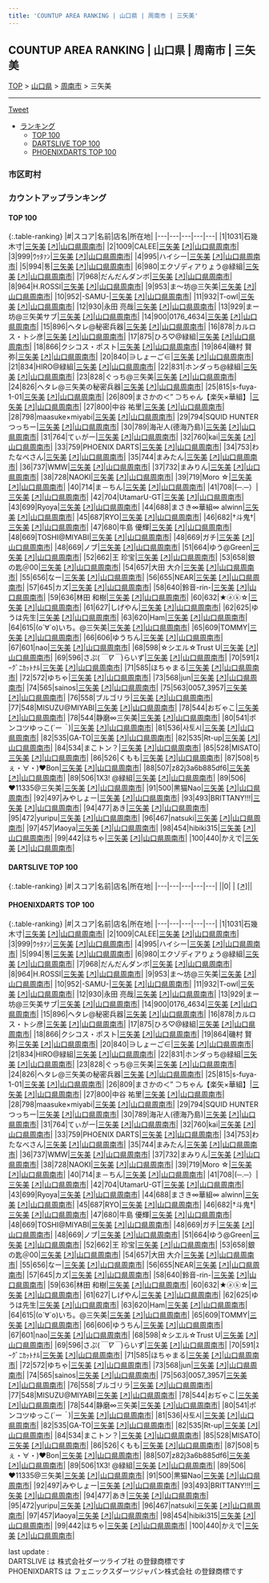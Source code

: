 ```yaml
---
title: 'COUNTUP AREA RANKING | 山口県 | 周南市 | 三矢美'
---
```

## COUNTUP AREA RANKING | 山口県 | 周南市 | 三矢美

[TOP](/darts/rank/) > [山口県](/darts/rank/山口県/) > [周南市](/darts/rank/山口県/周南市/) > 三矢美

___

<a href="https://twitter.com/share?ref_src=twsrc%5Etfw" data-text="COUNTUP AREA RANKING | 山口県周南市三矢美" class="twitter-share-button" data-hashtags="DARTSLIVE,PHOENIXDARTS,darts,ダーツ" data-show-count="false">Tweet</a>

* [ランキング](#カウントアップランキング)
    * [TOP 100](#top-100)
    * [DARTSLIVE TOP 100](#dartslive-top-100)
    * [PHOENIXDARTS TOP 100](#phoenixdarts-top-100)

### 市区町村

<ul>

</ul>

### カウントアップランキング

#### TOP 100



{:.table-ranking}
|#|スコア|名前|店名|所在地|
|---|---|---|---|---|
|1|1031|<span class="rank-name-pd">石幾木寸</span>|<a href="/darts/rank/shops/8813.html">三矢美</a> <a href="https://vs.phoenixdarts.com/jp/shop/shopDetailInfo/s_8813?s_seq=8813">[↗]</a>|<a href="/darts/rank/山口県/周南市">山口県周南市</a>|
|2|1009|<span class="rank-name-pd">CALEE</span>|<a href="/darts/rank/shops/8813.html">三矢美</a> <a href="https://vs.phoenixdarts.com/jp/shop/shopDetailInfo/s_8813?s_seq=8813">[↗]</a>|<a href="/darts/rank/山口県/周南市">山口県周南市</a>|
|3|999|<span class="rank-name-pd">ｳｩﾀｧﾝ</span>|<a href="/darts/rank/shops/8813.html">三矢美</a> <a href="https://vs.phoenixdarts.com/jp/shop/shopDetailInfo/s_8813?s_seq=8813">[↗]</a>|<a href="/darts/rank/山口県/周南市">山口県周南市</a>|
|4|995|<span class="rank-name-pd">ハイシー</span>|<a href="/darts/rank/shops/8813.html">三矢美</a> <a href="https://vs.phoenixdarts.com/jp/shop/shopDetailInfo/s_8813?s_seq=8813">[↗]</a>|<a href="/darts/rank/山口県/周南市">山口県周南市</a>|
|5|994|<span class="rank-name-pd">통</span>|<a href="/darts/rank/shops/8813.html">三矢美</a> <a href="https://vs.phoenixdarts.com/jp/shop/shopDetailInfo/s_8813?s_seq=8813">[↗]</a>|<a href="/darts/rank/山口県/周南市">山口県周南市</a>|
|6|980|<span class="rank-name-pd">エクゾディアりょう@緑組</span>|<a href="/darts/rank/shops/8813.html">三矢美</a> <a href="https://vs.phoenixdarts.com/jp/shop/shopDetailInfo/s_8813?s_seq=8813">[↗]</a>|<a href="/darts/rank/山口県/周南市">山口県周南市</a>|
|7|968|<span class="rank-name-pd">だんだんダンボ</span>|<a href="/darts/rank/shops/8813.html">三矢美</a> <a href="https://vs.phoenixdarts.com/jp/shop/shopDetailInfo/s_8813?s_seq=8813">[↗]</a>|<a href="/darts/rank/山口県/周南市">山口県周南市</a>|
|8|964|<span class="rank-name-pd">H.ROSSI</span>|<a href="/darts/rank/shops/8813.html">三矢美</a> <a href="https://vs.phoenixdarts.com/jp/shop/shopDetailInfo/s_8813?s_seq=8813">[↗]</a>|<a href="/darts/rank/山口県/周南市">山口県周南市</a>|
|9|953|<span class="rank-name-pd">ま～坊@三矢美</span>|<a href="/darts/rank/shops/8813.html">三矢美</a> <a href="https://vs.phoenixdarts.com/jp/shop/shopDetailInfo/s_8813?s_seq=8813">[↗]</a>|<a href="/darts/rank/山口県/周南市">山口県周南市</a>|
|10|952|<span class="rank-name-pd">-SAMU-</span>|<a href="/darts/rank/shops/8813.html">三矢美</a> <a href="https://vs.phoenixdarts.com/jp/shop/shopDetailInfo/s_8813?s_seq=8813">[↗]</a>|<a href="/darts/rank/山口県/周南市">山口県周南市</a>|
|11|932|<span class="rank-name-pd">T-owl</span>|<a href="/darts/rank/shops/8813.html">三矢美</a> <a href="https://vs.phoenixdarts.com/jp/shop/shopDetailInfo/s_8813?s_seq=8813">[↗]</a>|<a href="/darts/rank/山口県/周南市">山口県周南市</a>|
|12|930|<span class="rank-name-pd">永田 亮哉</span>|<a href="/darts/rank/shops/8813.html">三矢美</a> <a href="https://vs.phoenixdarts.com/jp/shop/shopDetailInfo/s_8813?s_seq=8813">[↗]</a>|<a href="/darts/rank/山口県/周南市">山口県周南市</a>|
|13|929|<span class="rank-name-pd">まー坊@三矢美サブ</span>|<a href="/darts/rank/shops/8813.html">三矢美</a> <a href="https://vs.phoenixdarts.com/jp/shop/shopDetailInfo/s_8813?s_seq=8813">[↗]</a>|<a href="/darts/rank/山口県/周南市">山口県周南市</a>|
|14|900|<span class="rank-name-pd">0176_4634</span>|<a href="/darts/rank/shops/8813.html">三矢美</a> <a href="https://vs.phoenixdarts.com/jp/shop/shopDetailInfo/s_8813?s_seq=8813">[↗]</a>|<a href="/darts/rank/山口県/周南市">山口県周南市</a>|
|15|896|<span class="rank-name-pd">ヘタレ@秘密兵器</span>|<a href="/darts/rank/shops/8813.html">三矢美</a> <a href="https://vs.phoenixdarts.com/jp/shop/shopDetailInfo/s_8813?s_seq=8813">[↗]</a>|<a href="/darts/rank/山口県/周南市">山口県周南市</a>|
|16|878|<span class="rank-name-pd">カルロス・トシ彦</span>|<a href="/darts/rank/shops/8813.html">三矢美</a> <a href="https://vs.phoenixdarts.com/jp/shop/shopDetailInfo/s_8813?s_seq=8813">[↗]</a>|<a href="/darts/rank/山口県/周南市">山口県周南市</a>|
|17|875|<span class="rank-name-pd">ひろ♡@緑組</span>|<a href="/darts/rank/shops/8813.html">三矢美</a> <a href="https://vs.phoenixdarts.com/jp/shop/shopDetailInfo/s_8813?s_seq=8813">[↗]</a>|<a href="/darts/rank/山口県/周南市">山口県周南市</a>|
|18|866|<span class="rank-name-pd">クシコス・ポスト</span>|<a href="/darts/rank/shops/8813.html">三矢美</a> <a href="https://vs.phoenixdarts.com/jp/shop/shopDetailInfo/s_8813?s_seq=8813">[↗]</a>|<a href="/darts/rank/山口県/周南市">山口県周南市</a>|
|19|864|<span class="rank-name-pd"><span class="pro-icon-pd"></span>磯村 賢弥</span>|<a href="/darts/rank/shops/8813.html">三矢美</a> <a href="https://vs.phoenixdarts.com/jp/shop/shopDetailInfo/s_8813?s_seq=8813">[↗]</a>|<a href="/darts/rank/山口県/周南市">山口県周南市</a>|
|20|840|<span class="rank-name-pd">∋しょーご∈</span>|<a href="/darts/rank/shops/8813.html">三矢美</a> <a href="https://vs.phoenixdarts.com/jp/shop/shopDetailInfo/s_8813?s_seq=8813">[↗]</a>|<a href="/darts/rank/山口県/周南市">山口県周南市</a>|
|21|834|<span class="rank-name-pd">HIRO@緑組</span>|<a href="/darts/rank/shops/8813.html">三矢美</a> <a href="https://vs.phoenixdarts.com/jp/shop/shopDetailInfo/s_8813?s_seq=8813">[↗]</a>|<a href="/darts/rank/山口県/周南市">山口県周南市</a>|
|22|831|<span class="rank-name-pd">ホンダっち@緑組</span>|<a href="/darts/rank/shops/8813.html">三矢美</a> <a href="https://vs.phoenixdarts.com/jp/shop/shopDetailInfo/s_8813?s_seq=8813">[↗]</a>|<a href="/darts/rank/山口県/周南市">山口県周南市</a>|
|23|828|<span class="rank-name-pd">ぐっち@三矢美</span>|<a href="/darts/rank/shops/8813.html">三矢美</a> <a href="https://vs.phoenixdarts.com/jp/shop/shopDetailInfo/s_8813?s_seq=8813">[↗]</a>|<a href="/darts/rank/山口県/周南市">山口県周南市</a>|
|24|826|<span class="rank-name-pd">ヘタレ@三矢美の秘密兵器</span>|<a href="/darts/rank/shops/8813.html">三矢美</a> <a href="https://vs.phoenixdarts.com/jp/shop/shopDetailInfo/s_8813?s_seq=8813">[↗]</a>|<a href="/darts/rank/山口県/周南市">山口県周南市</a>|
|25|815|<span class="rank-name-pd">s-fuya-1-01</span>|<a href="/darts/rank/shops/8813.html">三矢美</a> <a href="https://vs.phoenixdarts.com/jp/shop/shopDetailInfo/s_8813?s_seq=8813">[↗]</a>|<a href="/darts/rank/山口県/周南市">山口県周南市</a>|
|26|809|<span class="rank-name-pd">まさかの＜” ⊃ちゃん【楽矢×華組】</span>|<a href="/darts/rank/shops/8813.html">三矢美</a> <a href="https://vs.phoenixdarts.com/jp/shop/shopDetailInfo/s_8813?s_seq=8813">[↗]</a>|<a href="/darts/rank/山口県/周南市">山口県周南市</a>|
|27|800|<span class="rank-name-pd">中谷 祐里</span>|<a href="/darts/rank/shops/8813.html">三矢美</a> <a href="https://vs.phoenixdarts.com/jp/shop/shopDetailInfo/s_8813?s_seq=8813">[↗]</a>|<a href="/darts/rank/山口県/周南市">山口県周南市</a>|
|28|798|<span class="rank-name-pd">maasuke×miyabi</span>|<a href="/darts/rank/shops/8813.html">三矢美</a> <a href="https://vs.phoenixdarts.com/jp/shop/shopDetailInfo/s_8813?s_seq=8813">[↗]</a>|<a href="/darts/rank/山口県/周南市">山口県周南市</a>|
|29|794|<span class="rank-name-pd">SQUID HUNTERつっちー</span>|<a href="/darts/rank/shops/8813.html">三矢美</a> <a href="https://vs.phoenixdarts.com/jp/shop/shopDetailInfo/s_8813?s_seq=8813">[↗]</a>|<a href="/darts/rank/山口県/周南市">山口県周南市</a>|
|30|789|<span class="rank-name-pd">海卍人(德海乃島)</span>|<a href="/darts/rank/shops/8813.html">三矢美</a> <a href="https://vs.phoenixdarts.com/jp/shop/shopDetailInfo/s_8813?s_seq=8813">[↗]</a>|<a href="/darts/rank/山口県/周南市">山口県周南市</a>|
|31|764|<span class="rank-name-pd">てぃがー</span>|<a href="/darts/rank/shops/8813.html">三矢美</a> <a href="https://vs.phoenixdarts.com/jp/shop/shopDetailInfo/s_8813?s_seq=8813">[↗]</a>|<a href="/darts/rank/山口県/周南市">山口県周南市</a>|
|32|760|<span class="rank-name-pd">kai</span>|<a href="/darts/rank/shops/8813.html">三矢美</a> <a href="https://vs.phoenixdarts.com/jp/shop/shopDetailInfo/s_8813?s_seq=8813">[↗]</a>|<a href="/darts/rank/山口県/周南市">山口県周南市</a>|
|33|759|<span class="rank-name-pd">PHOENIX DARTS</span>|<a href="/darts/rank/shops/8813.html">三矢美</a> <a href="https://vs.phoenixdarts.com/jp/shop/shopDetailInfo/s_8813?s_seq=8813">[↗]</a>|<a href="/darts/rank/山口県/周南市">山口県周南市</a>|
|34|753|<span class="rank-name-pd">わたなべさん</span>|<a href="/darts/rank/shops/8813.html">三矢美</a> <a href="https://vs.phoenixdarts.com/jp/shop/shopDetailInfo/s_8813?s_seq=8813">[↗]</a>|<a href="/darts/rank/山口県/周南市">山口県周南市</a>|
|35|744|<span class="rank-name-pd">まみたん</span>|<a href="/darts/rank/shops/8813.html">三矢美</a> <a href="https://vs.phoenixdarts.com/jp/shop/shopDetailInfo/s_8813?s_seq=8813">[↗]</a>|<a href="/darts/rank/山口県/周南市">山口県周南市</a>|
|36|737|<span class="rank-name-pd">WMW</span>|<a href="/darts/rank/shops/8813.html">三矢美</a> <a href="https://vs.phoenixdarts.com/jp/shop/shopDetailInfo/s_8813?s_seq=8813">[↗]</a>|<a href="/darts/rank/山口県/周南市">山口県周南市</a>|
|37|732|<span class="rank-name-pd">まみりん</span>|<a href="/darts/rank/shops/8813.html">三矢美</a> <a href="https://vs.phoenixdarts.com/jp/shop/shopDetailInfo/s_8813?s_seq=8813">[↗]</a>|<a href="/darts/rank/山口県/周南市">山口県周南市</a>|
|38|728|<span class="rank-name-pd">NAOKI</span>|<a href="/darts/rank/shops/8813.html">三矢美</a> <a href="https://vs.phoenixdarts.com/jp/shop/shopDetailInfo/s_8813?s_seq=8813">[↗]</a>|<a href="/darts/rank/山口県/周南市">山口県周南市</a>|
|39|719|<span class="rank-name-pd">Moro ☆</span>|<a href="/darts/rank/shops/8813.html">三矢美</a> <a href="https://vs.phoenixdarts.com/jp/shop/shopDetailInfo/s_8813?s_seq=8813">[↗]</a>|<a href="/darts/rank/山口県/周南市">山口県周南市</a>|
|40|714|<span class="rank-name-pd">ま－ちん</span>|<a href="/darts/rank/shops/8813.html">三矢美</a> <a href="https://vs.phoenixdarts.com/jp/shop/shopDetailInfo/s_8813?s_seq=8813">[↗]</a>|<a href="/darts/rank/山口県/周南市">山口県周南市</a>|
|41|708|<span class="rank-name-pd">(⁠─⁠.⁠─⁠）</span>|<a href="/darts/rank/shops/8813.html">三矢美</a> <a href="https://vs.phoenixdarts.com/jp/shop/shopDetailInfo/s_8813?s_seq=8813">[↗]</a>|<a href="/darts/rank/山口県/周南市">山口県周南市</a>|
|42|704|<span class="rank-name-pd">UtamarU-GT</span>|<a href="/darts/rank/shops/8813.html">三矢美</a> <a href="https://vs.phoenixdarts.com/jp/shop/shopDetailInfo/s_8813?s_seq=8813">[↗]</a>|<a href="/darts/rank/山口県/周南市">山口県周南市</a>|
|43|699|<span class="rank-name-pd">Ryoya</span>|<a href="/darts/rank/shops/8813.html">三矢美</a> <a href="https://vs.phoenixdarts.com/jp/shop/shopDetailInfo/s_8813?s_seq=8813">[↗]</a>|<a href="/darts/rank/山口県/周南市">山口県周南市</a>|
|44|688|<span class="rank-name-pd">まさき∞華組∞ alwinn</span>|<a href="/darts/rank/shops/8813.html">三矢美</a> <a href="https://vs.phoenixdarts.com/jp/shop/shopDetailInfo/s_8813?s_seq=8813">[↗]</a>|<a href="/darts/rank/山口県/周南市">山口県周南市</a>|
|45|687|<span class="rank-name-pd">RYO</span>|<a href="/darts/rank/shops/8813.html">三矢美</a> <a href="https://vs.phoenixdarts.com/jp/shop/shopDetailInfo/s_8813?s_seq=8813">[↗]</a>|<a href="/darts/rank/山口県/周南市">山口県周南市</a>|
|46|682|<span class="rank-name-pd">†斗鬼†</span>|<a href="/darts/rank/shops/8813.html">三矢美</a> <a href="https://vs.phoenixdarts.com/jp/shop/shopDetailInfo/s_8813?s_seq=8813">[↗]</a>|<a href="/darts/rank/山口県/周南市">山口県周南市</a>|
|47|680|<span class="rank-name-pd"><span class="pro-icon-pd"></span>牛島 優輝</span>|<a href="/darts/rank/shops/8813.html">三矢美</a> <a href="https://vs.phoenixdarts.com/jp/shop/shopDetailInfo/s_8813?s_seq=8813">[↗]</a>|<a href="/darts/rank/山口県/周南市">山口県周南市</a>|
|48|669|<span class="rank-name-pd">TOSHI@MIYABI</span>|<a href="/darts/rank/shops/8813.html">三矢美</a> <a href="https://vs.phoenixdarts.com/jp/shop/shopDetailInfo/s_8813?s_seq=8813">[↗]</a>|<a href="/darts/rank/山口県/周南市">山口県周南市</a>|
|48|669|<span class="rank-name-pd">ガチ</span>|<a href="/darts/rank/shops/8813.html">三矢美</a> <a href="https://vs.phoenixdarts.com/jp/shop/shopDetailInfo/s_8813?s_seq=8813">[↗]</a>|<a href="/darts/rank/山口県/周南市">山口県周南市</a>|
|48|669|<span class="rank-name-pd">ノブ</span>|<a href="/darts/rank/shops/8813.html">三矢美</a> <a href="https://vs.phoenixdarts.com/jp/shop/shopDetailInfo/s_8813?s_seq=8813">[↗]</a>|<a href="/darts/rank/山口県/周南市">山口県周南市</a>|
|51|664|<span class="rank-name-pd">ゆう@Green</span>|<a href="/darts/rank/shops/8813.html">三矢美</a> <a href="https://vs.phoenixdarts.com/jp/shop/shopDetailInfo/s_8813?s_seq=8813">[↗]</a>|<a href="/darts/rank/山口県/周南市">山口県周南市</a>|
|52|662|<span class="rank-name-pd">王 珍宝</span>|<a href="/darts/rank/shops/8813.html">三矢美</a> <a href="https://vs.phoenixdarts.com/jp/shop/shopDetailInfo/s_8813?s_seq=8813">[↗]</a>|<a href="/darts/rank/山口県/周南市">山口県周南市</a>|
|53|658|<span class="rank-name-pd">銀の匙＠00</span>|<a href="/darts/rank/shops/8813.html">三矢美</a> <a href="https://vs.phoenixdarts.com/jp/shop/shopDetailInfo/s_8813?s_seq=8813">[↗]</a>|<a href="/darts/rank/山口県/周南市">山口県周南市</a>|
|54|657|<span class="rank-name-pd"><span class="pro-icon-pd"></span>大田 大介</span>|<a href="/darts/rank/shops/8813.html">三矢美</a> <a href="https://vs.phoenixdarts.com/jp/shop/shopDetailInfo/s_8813?s_seq=8813">[↗]</a>|<a href="/darts/rank/山口県/周南市">山口県周南市</a>|
|55|656|<span class="rank-name-pd">なー</span>|<a href="/darts/rank/shops/8813.html">三矢美</a> <a href="https://vs.phoenixdarts.com/jp/shop/shopDetailInfo/s_8813?s_seq=8813">[↗]</a>|<a href="/darts/rank/山口県/周南市">山口県周南市</a>|
|56|655|<span class="rank-name-pd">NEAR</span>|<a href="/darts/rank/shops/8813.html">三矢美</a> <a href="https://vs.phoenixdarts.com/jp/shop/shopDetailInfo/s_8813?s_seq=8813">[↗]</a>|<a href="/darts/rank/山口県/周南市">山口県周南市</a>|
|57|645|<span class="rank-name-pd">カズ</span>|<a href="/darts/rank/shops/8813.html">三矢美</a> <a href="https://vs.phoenixdarts.com/jp/shop/shopDetailInfo/s_8813?s_seq=8813">[↗]</a>|<a href="/darts/rank/山口県/周南市">山口県周南市</a>|
|58|640|<span class="rank-name-pd">鈴音-rin-</span>|<a href="/darts/rank/shops/8813.html">三矢美</a> <a href="https://vs.phoenixdarts.com/jp/shop/shopDetailInfo/s_8813?s_seq=8813">[↗]</a>|<a href="/darts/rank/山口県/周南市">山口県周南市</a>|
|59|636|<span class="rank-name-pd"><span class="pro-icon-pd"></span>林田 和樹</span>|<a href="/darts/rank/shops/8813.html">三矢美</a> <a href="https://vs.phoenixdarts.com/jp/shop/shopDetailInfo/s_8813?s_seq=8813">[↗]</a>|<a href="/darts/rank/山口県/周南市">山口県周南市</a>|
|60|632|<span class="rank-name-pd">★ⓐⓚ☆</span>|<a href="/darts/rank/shops/8813.html">三矢美</a> <a href="https://vs.phoenixdarts.com/jp/shop/shopDetailInfo/s_8813?s_seq=8813">[↗]</a>|<a href="/darts/rank/山口県/周南市">山口県周南市</a>|
|61|627|<span class="rank-name-pd">しげやん</span>|<a href="/darts/rank/shops/8813.html">三矢美</a> <a href="https://vs.phoenixdarts.com/jp/shop/shopDetailInfo/s_8813?s_seq=8813">[↗]</a>|<a href="/darts/rank/山口県/周南市">山口県周南市</a>|
|62|625|<span class="rank-name-pd">ゆうは先生</span>|<a href="/darts/rank/shops/8813.html">三矢美</a> <a href="https://vs.phoenixdarts.com/jp/shop/shopDetailInfo/s_8813?s_seq=8813">[↗]</a>|<a href="/darts/rank/山口県/周南市">山口県周南市</a>|
|63|620|<span class="rank-name-pd">Ham</span>|<a href="/darts/rank/shops/8813.html">三矢美</a> <a href="https://vs.phoenixdarts.com/jp/shop/shopDetailInfo/s_8813?s_seq=8813">[↗]</a>|<a href="/darts/rank/山口県/周南市">山口県周南市</a>|
|64|615|<span class="rank-name-pd">(о´∀`о)いち。@三矢美</span>|<a href="/darts/rank/shops/8813.html">三矢美</a> <a href="https://vs.phoenixdarts.com/jp/shop/shopDetailInfo/s_8813?s_seq=8813">[↗]</a>|<a href="/darts/rank/山口県/周南市">山口県周南市</a>|
|65|609|<span class="rank-name-pd">TOMMY</span>|<a href="/darts/rank/shops/8813.html">三矢美</a> <a href="https://vs.phoenixdarts.com/jp/shop/shopDetailInfo/s_8813?s_seq=8813">[↗]</a>|<a href="/darts/rank/山口県/周南市">山口県周南市</a>|
|66|606|<span class="rank-name-pd">ゆうちん</span>|<a href="/darts/rank/shops/8813.html">三矢美</a> <a href="https://vs.phoenixdarts.com/jp/shop/shopDetailInfo/s_8813?s_seq=8813">[↗]</a>|<a href="/darts/rank/山口県/周南市">山口県周南市</a>|
|67|601|<span class="rank-name-pd">nao</span>|<a href="/darts/rank/shops/8813.html">三矢美</a> <a href="https://vs.phoenixdarts.com/jp/shop/shopDetailInfo/s_8813?s_seq=8813">[↗]</a>|<a href="/darts/rank/山口県/周南市">山口県周南市</a>|
|68|598|<span class="rank-name-pd">☆シエル☆Trust U</span>|<a href="/darts/rank/shops/8813.html">三矢美</a> <a href="https://vs.phoenixdarts.com/jp/shop/shopDetailInfo/s_8813?s_seq=8813">[↗]</a>|<a href="/darts/rank/山口県/周南市">山口県周南市</a>|
|69|596|<span class="rank-name-pd">さぷ(*￣∇￣*)らいず</span>|<a href="/darts/rank/shops/8813.html">三矢美</a> <a href="https://vs.phoenixdarts.com/jp/shop/shopDetailInfo/s_8813?s_seq=8813">[↗]</a>|<a href="/darts/rank/山口県/周南市">山口県周南市</a>|
|70|591|<span class="rank-name-pd">ｽｰｸﾞﾆｶｯﾄﾅﾙ</span>|<a href="/darts/rank/shops/8813.html">三矢美</a> <a href="https://vs.phoenixdarts.com/jp/shop/shopDetailInfo/s_8813?s_seq=8813">[↗]</a>|<a href="/darts/rank/山口県/周南市">山口県周南市</a>|
|71|585|<span class="rank-name-pd">ほちゃまる</span>|<a href="/darts/rank/shops/8813.html">三矢美</a> <a href="https://vs.phoenixdarts.com/jp/shop/shopDetailInfo/s_8813?s_seq=8813">[↗]</a>|<a href="/darts/rank/山口県/周南市">山口県周南市</a>|
|72|572|<span class="rank-name-pd">ゆちゃ</span>|<a href="/darts/rank/shops/8813.html">三矢美</a> <a href="https://vs.phoenixdarts.com/jp/shop/shopDetailInfo/s_8813?s_seq=8813">[↗]</a>|<a href="/darts/rank/山口県/周南市">山口県周南市</a>|
|73|568|<span class="rank-name-pd">jun</span>|<a href="/darts/rank/shops/8813.html">三矢美</a> <a href="https://vs.phoenixdarts.com/jp/shop/shopDetailInfo/s_8813?s_seq=8813">[↗]</a>|<a href="/darts/rank/山口県/周南市">山口県周南市</a>|
|74|565|<span class="rank-name-pd">sainos</span>|<a href="/darts/rank/shops/8813.html">三矢美</a> <a href="https://vs.phoenixdarts.com/jp/shop/shopDetailInfo/s_8813?s_seq=8813">[↗]</a>|<a href="/darts/rank/山口県/周南市">山口県周南市</a>|
|75|563|<span class="rank-name-pd">0057_3957</span>|<a href="/darts/rank/shops/8813.html">三矢美</a> <a href="https://vs.phoenixdarts.com/jp/shop/shopDetailInfo/s_8813?s_seq=8813">[↗]</a>|<a href="/darts/rank/山口県/周南市">山口県周南市</a>|
|76|558|<span class="rank-name-pd">ブルゴリラ</span>|<a href="/darts/rank/shops/8813.html">三矢美</a> <a href="https://vs.phoenixdarts.com/jp/shop/shopDetailInfo/s_8813?s_seq=8813">[↗]</a>|<a href="/darts/rank/山口県/周南市">山口県周南市</a>|
|77|548|<span class="rank-name-pd">MISUZU@MIYABI</span>|<a href="/darts/rank/shops/8813.html">三矢美</a> <a href="https://vs.phoenixdarts.com/jp/shop/shopDetailInfo/s_8813?s_seq=8813">[↗]</a>|<a href="/darts/rank/山口県/周南市">山口県周南市</a>|
|78|544|<span class="rank-name-pd">おぢゃこ</span>|<a href="/darts/rank/shops/8813.html">三矢美</a> <a href="https://vs.phoenixdarts.com/jp/shop/shopDetailInfo/s_8813?s_seq=8813">[↗]</a>|<a href="/darts/rank/山口県/周南市">山口県周南市</a>|
|78|544|<span class="rank-name-pd">静磨∞三矢美</span>|<a href="/darts/rank/shops/8813.html">三矢美</a> <a href="https://vs.phoenixdarts.com/jp/shop/shopDetailInfo/s_8813?s_seq=8813">[↗]</a>|<a href="/darts/rank/山口県/周南市">山口県周南市</a>|
|80|541|<span class="rank-name-pd">ポンコツゆっこ(*´ー｀*)</span>|<a href="/darts/rank/shops/8813.html">三矢美</a> <a href="https://vs.phoenixdarts.com/jp/shop/shopDetailInfo/s_8813?s_seq=8813">[↗]</a>|<a href="/darts/rank/山口県/周南市">山口県周南市</a>|
|81|536|<span class="rank-name-pd">사토시</span>|<a href="/darts/rank/shops/8813.html">三矢美</a> <a href="https://vs.phoenixdarts.com/jp/shop/shopDetailInfo/s_8813?s_seq=8813">[↗]</a>|<a href="/darts/rank/山口県/周南市">山口県周南市</a>|
|82|535|<span class="rank-name-pd">GA-TO</span>|<a href="/darts/rank/shops/8813.html">三矢美</a> <a href="https://vs.phoenixdarts.com/jp/shop/shopDetailInfo/s_8813?s_seq=8813">[↗]</a>|<a href="/darts/rank/山口県/周南市">山口県周南市</a>|
|82|535|<span class="rank-name-pd">Rt-up</span>|<a href="/darts/rank/shops/8813.html">三矢美</a> <a href="https://vs.phoenixdarts.com/jp/shop/shopDetailInfo/s_8813?s_seq=8813">[↗]</a>|<a href="/darts/rank/山口県/周南市">山口県周南市</a>|
|84|534|<span class="rank-name-pd">まこトン？</span>|<a href="/darts/rank/shops/8813.html">三矢美</a> <a href="https://vs.phoenixdarts.com/jp/shop/shopDetailInfo/s_8813?s_seq=8813">[↗]</a>|<a href="/darts/rank/山口県/周南市">山口県周南市</a>|
|85|528|<span class="rank-name-pd">MISATO</span>|<a href="/darts/rank/shops/8813.html">三矢美</a> <a href="https://vs.phoenixdarts.com/jp/shop/shopDetailInfo/s_8813?s_seq=8813">[↗]</a>|<a href="/darts/rank/山口県/周南市">山口県周南市</a>|
|86|526|<span class="rank-name-pd">くもも</span>|<a href="/darts/rank/shops/8813.html">三矢美</a> <a href="https://vs.phoenixdarts.com/jp/shop/shopDetailInfo/s_8813?s_seq=8813">[↗]</a>|<a href="/darts/rank/山口県/周南市">山口県周南市</a>|
|87|508|<span class="rank-name-pd">ちぇ・∀・)♥︎Bon</span>|<a href="/darts/rank/shops/8813.html">三矢美</a> <a href="https://vs.phoenixdarts.com/jp/shop/shopDetailInfo/s_8813?s_seq=8813">[↗]</a>|<a href="/darts/rank/山口県/周南市">山口県周南市</a>|
|88|507|<span class="rank-name-pd">z82j3a6b885df6</span>|<a href="/darts/rank/shops/8813.html">三矢美</a> <a href="https://vs.phoenixdarts.com/jp/shop/shopDetailInfo/s_8813?s_seq=8813">[↗]</a>|<a href="/darts/rank/山口県/周南市">山口県周南市</a>|
|89|506|<span class="rank-name-pd">1X3! @緑組</span>|<a href="/darts/rank/shops/8813.html">三矢美</a> <a href="https://vs.phoenixdarts.com/jp/shop/shopDetailInfo/s_8813?s_seq=8813">[↗]</a>|<a href="/darts/rank/山口県/周南市">山口県周南市</a>|
|89|506|<span class="rank-name-pd">♥11335@三矢美</span>|<a href="/darts/rank/shops/8813.html">三矢美</a> <a href="https://vs.phoenixdarts.com/jp/shop/shopDetailInfo/s_8813?s_seq=8813">[↗]</a>|<a href="/darts/rank/山口県/周南市">山口県周南市</a>|
|91|500|<span class="rank-name-pd">黒猫Nao</span>|<a href="/darts/rank/shops/8813.html">三矢美</a> <a href="https://vs.phoenixdarts.com/jp/shop/shopDetailInfo/s_8813?s_seq=8813">[↗]</a>|<a href="/darts/rank/山口県/周南市">山口県周南市</a>|
|92|497|<span class="rank-name-pd">みやしょー</span>|<a href="/darts/rank/shops/8813.html">三矢美</a> <a href="https://vs.phoenixdarts.com/jp/shop/shopDetailInfo/s_8813?s_seq=8813">[↗]</a>|<a href="/darts/rank/山口県/周南市">山口県周南市</a>|
|93|493|<span class="rank-name-pd">BRITTANY!!!</span>|<a href="/darts/rank/shops/8813.html">三矢美</a> <a href="https://vs.phoenixdarts.com/jp/shop/shopDetailInfo/s_8813?s_seq=8813">[↗]</a>|<a href="/darts/rank/山口県/周南市">山口県周南市</a>|
|94|477|<span class="rank-name-pd">あき</span>|<a href="/darts/rank/shops/8813.html">三矢美</a> <a href="https://vs.phoenixdarts.com/jp/shop/shopDetailInfo/s_8813?s_seq=8813">[↗]</a>|<a href="/darts/rank/山口県/周南市">山口県周南市</a>|
|95|472|<span class="rank-name-pd">yuripu</span>|<a href="/darts/rank/shops/8813.html">三矢美</a> <a href="https://vs.phoenixdarts.com/jp/shop/shopDetailInfo/s_8813?s_seq=8813">[↗]</a>|<a href="/darts/rank/山口県/周南市">山口県周南市</a>|
|96|467|<span class="rank-name-pd">natsuki</span>|<a href="/darts/rank/shops/8813.html">三矢美</a> <a href="https://vs.phoenixdarts.com/jp/shop/shopDetailInfo/s_8813?s_seq=8813">[↗]</a>|<a href="/darts/rank/山口県/周南市">山口県周南市</a>|
|97|457|<span class="rank-name-pd">Иaoya</span>|<a href="/darts/rank/shops/8813.html">三矢美</a> <a href="https://vs.phoenixdarts.com/jp/shop/shopDetailInfo/s_8813?s_seq=8813">[↗]</a>|<a href="/darts/rank/山口県/周南市">山口県周南市</a>|
|98|454|<span class="rank-name-pd">hibiki315</span>|<a href="/darts/rank/shops/8813.html">三矢美</a> <a href="https://vs.phoenixdarts.com/jp/shop/shopDetailInfo/s_8813?s_seq=8813">[↗]</a>|<a href="/darts/rank/山口県/周南市">山口県周南市</a>|
|99|442|<span class="rank-name-pd">ほちゃ</span>|<a href="/darts/rank/shops/8813.html">三矢美</a> <a href="https://vs.phoenixdarts.com/jp/shop/shopDetailInfo/s_8813?s_seq=8813">[↗]</a>|<a href="/darts/rank/山口県/周南市">山口県周南市</a>|
|100|440|<span class="rank-name-pd">かえで</span>|<a href="/darts/rank/shops/8813.html">三矢美</a> <a href="https://vs.phoenixdarts.com/jp/shop/shopDetailInfo/s_8813?s_seq=8813">[↗]</a>|<a href="/darts/rank/山口県/周南市">山口県周南市</a>|


#### DARTSLIVE TOP 100



{:.table-ranking}
|#|スコア|名前|店名|所在地|
|---|---|---|---|---|
||0|<span class="rank-name-dl"> </span>|<a href="/darts/rank/shops/.html"></a> <a href="">[↗]</a>|<a href="/darts/rank//"></a>|


#### PHOENIXDARTS TOP 100



{:.table-ranking}
|#|スコア|名前|店名|所在地|
|---|---|---|---|---|
|1|1031|<span class="rank-name-pd">石幾木寸</span>|<a href="/darts/rank/shops/8813.html">三矢美</a> <a href="https://vs.phoenixdarts.com/jp/shop/shopDetailInfo/s_8813?s_seq=8813">[↗]</a>|<a href="/darts/rank/山口県/周南市">山口県周南市</a>|
|2|1009|<span class="rank-name-pd">CALEE</span>|<a href="/darts/rank/shops/8813.html">三矢美</a> <a href="https://vs.phoenixdarts.com/jp/shop/shopDetailInfo/s_8813?s_seq=8813">[↗]</a>|<a href="/darts/rank/山口県/周南市">山口県周南市</a>|
|3|999|<span class="rank-name-pd">ｳｩﾀｧﾝ</span>|<a href="/darts/rank/shops/8813.html">三矢美</a> <a href="https://vs.phoenixdarts.com/jp/shop/shopDetailInfo/s_8813?s_seq=8813">[↗]</a>|<a href="/darts/rank/山口県/周南市">山口県周南市</a>|
|4|995|<span class="rank-name-pd">ハイシー</span>|<a href="/darts/rank/shops/8813.html">三矢美</a> <a href="https://vs.phoenixdarts.com/jp/shop/shopDetailInfo/s_8813?s_seq=8813">[↗]</a>|<a href="/darts/rank/山口県/周南市">山口県周南市</a>|
|5|994|<span class="rank-name-pd">통</span>|<a href="/darts/rank/shops/8813.html">三矢美</a> <a href="https://vs.phoenixdarts.com/jp/shop/shopDetailInfo/s_8813?s_seq=8813">[↗]</a>|<a href="/darts/rank/山口県/周南市">山口県周南市</a>|
|6|980|<span class="rank-name-pd">エクゾディアりょう@緑組</span>|<a href="/darts/rank/shops/8813.html">三矢美</a> <a href="https://vs.phoenixdarts.com/jp/shop/shopDetailInfo/s_8813?s_seq=8813">[↗]</a>|<a href="/darts/rank/山口県/周南市">山口県周南市</a>|
|7|968|<span class="rank-name-pd">だんだんダンボ</span>|<a href="/darts/rank/shops/8813.html">三矢美</a> <a href="https://vs.phoenixdarts.com/jp/shop/shopDetailInfo/s_8813?s_seq=8813">[↗]</a>|<a href="/darts/rank/山口県/周南市">山口県周南市</a>|
|8|964|<span class="rank-name-pd">H.ROSSI</span>|<a href="/darts/rank/shops/8813.html">三矢美</a> <a href="https://vs.phoenixdarts.com/jp/shop/shopDetailInfo/s_8813?s_seq=8813">[↗]</a>|<a href="/darts/rank/山口県/周南市">山口県周南市</a>|
|9|953|<span class="rank-name-pd">ま～坊@三矢美</span>|<a href="/darts/rank/shops/8813.html">三矢美</a> <a href="https://vs.phoenixdarts.com/jp/shop/shopDetailInfo/s_8813?s_seq=8813">[↗]</a>|<a href="/darts/rank/山口県/周南市">山口県周南市</a>|
|10|952|<span class="rank-name-pd">-SAMU-</span>|<a href="/darts/rank/shops/8813.html">三矢美</a> <a href="https://vs.phoenixdarts.com/jp/shop/shopDetailInfo/s_8813?s_seq=8813">[↗]</a>|<a href="/darts/rank/山口県/周南市">山口県周南市</a>|
|11|932|<span class="rank-name-pd">T-owl</span>|<a href="/darts/rank/shops/8813.html">三矢美</a> <a href="https://vs.phoenixdarts.com/jp/shop/shopDetailInfo/s_8813?s_seq=8813">[↗]</a>|<a href="/darts/rank/山口県/周南市">山口県周南市</a>|
|12|930|<span class="rank-name-pd">永田 亮哉</span>|<a href="/darts/rank/shops/8813.html">三矢美</a> <a href="https://vs.phoenixdarts.com/jp/shop/shopDetailInfo/s_8813?s_seq=8813">[↗]</a>|<a href="/darts/rank/山口県/周南市">山口県周南市</a>|
|13|929|<span class="rank-name-pd">まー坊@三矢美サブ</span>|<a href="/darts/rank/shops/8813.html">三矢美</a> <a href="https://vs.phoenixdarts.com/jp/shop/shopDetailInfo/s_8813?s_seq=8813">[↗]</a>|<a href="/darts/rank/山口県/周南市">山口県周南市</a>|
|14|900|<span class="rank-name-pd">0176_4634</span>|<a href="/darts/rank/shops/8813.html">三矢美</a> <a href="https://vs.phoenixdarts.com/jp/shop/shopDetailInfo/s_8813?s_seq=8813">[↗]</a>|<a href="/darts/rank/山口県/周南市">山口県周南市</a>|
|15|896|<span class="rank-name-pd">ヘタレ@秘密兵器</span>|<a href="/darts/rank/shops/8813.html">三矢美</a> <a href="https://vs.phoenixdarts.com/jp/shop/shopDetailInfo/s_8813?s_seq=8813">[↗]</a>|<a href="/darts/rank/山口県/周南市">山口県周南市</a>|
|16|878|<span class="rank-name-pd">カルロス・トシ彦</span>|<a href="/darts/rank/shops/8813.html">三矢美</a> <a href="https://vs.phoenixdarts.com/jp/shop/shopDetailInfo/s_8813?s_seq=8813">[↗]</a>|<a href="/darts/rank/山口県/周南市">山口県周南市</a>|
|17|875|<span class="rank-name-pd">ひろ♡@緑組</span>|<a href="/darts/rank/shops/8813.html">三矢美</a> <a href="https://vs.phoenixdarts.com/jp/shop/shopDetailInfo/s_8813?s_seq=8813">[↗]</a>|<a href="/darts/rank/山口県/周南市">山口県周南市</a>|
|18|866|<span class="rank-name-pd">クシコス・ポスト</span>|<a href="/darts/rank/shops/8813.html">三矢美</a> <a href="https://vs.phoenixdarts.com/jp/shop/shopDetailInfo/s_8813?s_seq=8813">[↗]</a>|<a href="/darts/rank/山口県/周南市">山口県周南市</a>|
|19|864|<span class="rank-name-pd"><span class="pro-icon-pd"></span>磯村 賢弥</span>|<a href="/darts/rank/shops/8813.html">三矢美</a> <a href="https://vs.phoenixdarts.com/jp/shop/shopDetailInfo/s_8813?s_seq=8813">[↗]</a>|<a href="/darts/rank/山口県/周南市">山口県周南市</a>|
|20|840|<span class="rank-name-pd">∋しょーご∈</span>|<a href="/darts/rank/shops/8813.html">三矢美</a> <a href="https://vs.phoenixdarts.com/jp/shop/shopDetailInfo/s_8813?s_seq=8813">[↗]</a>|<a href="/darts/rank/山口県/周南市">山口県周南市</a>|
|21|834|<span class="rank-name-pd">HIRO@緑組</span>|<a href="/darts/rank/shops/8813.html">三矢美</a> <a href="https://vs.phoenixdarts.com/jp/shop/shopDetailInfo/s_8813?s_seq=8813">[↗]</a>|<a href="/darts/rank/山口県/周南市">山口県周南市</a>|
|22|831|<span class="rank-name-pd">ホンダっち@緑組</span>|<a href="/darts/rank/shops/8813.html">三矢美</a> <a href="https://vs.phoenixdarts.com/jp/shop/shopDetailInfo/s_8813?s_seq=8813">[↗]</a>|<a href="/darts/rank/山口県/周南市">山口県周南市</a>|
|23|828|<span class="rank-name-pd">ぐっち@三矢美</span>|<a href="/darts/rank/shops/8813.html">三矢美</a> <a href="https://vs.phoenixdarts.com/jp/shop/shopDetailInfo/s_8813?s_seq=8813">[↗]</a>|<a href="/darts/rank/山口県/周南市">山口県周南市</a>|
|24|826|<span class="rank-name-pd">ヘタレ@三矢美の秘密兵器</span>|<a href="/darts/rank/shops/8813.html">三矢美</a> <a href="https://vs.phoenixdarts.com/jp/shop/shopDetailInfo/s_8813?s_seq=8813">[↗]</a>|<a href="/darts/rank/山口県/周南市">山口県周南市</a>|
|25|815|<span class="rank-name-pd">s-fuya-1-01</span>|<a href="/darts/rank/shops/8813.html">三矢美</a> <a href="https://vs.phoenixdarts.com/jp/shop/shopDetailInfo/s_8813?s_seq=8813">[↗]</a>|<a href="/darts/rank/山口県/周南市">山口県周南市</a>|
|26|809|<span class="rank-name-pd">まさかの＜” ⊃ちゃん【楽矢×華組】</span>|<a href="/darts/rank/shops/8813.html">三矢美</a> <a href="https://vs.phoenixdarts.com/jp/shop/shopDetailInfo/s_8813?s_seq=8813">[↗]</a>|<a href="/darts/rank/山口県/周南市">山口県周南市</a>|
|27|800|<span class="rank-name-pd">中谷 祐里</span>|<a href="/darts/rank/shops/8813.html">三矢美</a> <a href="https://vs.phoenixdarts.com/jp/shop/shopDetailInfo/s_8813?s_seq=8813">[↗]</a>|<a href="/darts/rank/山口県/周南市">山口県周南市</a>|
|28|798|<span class="rank-name-pd">maasuke×miyabi</span>|<a href="/darts/rank/shops/8813.html">三矢美</a> <a href="https://vs.phoenixdarts.com/jp/shop/shopDetailInfo/s_8813?s_seq=8813">[↗]</a>|<a href="/darts/rank/山口県/周南市">山口県周南市</a>|
|29|794|<span class="rank-name-pd">SQUID HUNTERつっちー</span>|<a href="/darts/rank/shops/8813.html">三矢美</a> <a href="https://vs.phoenixdarts.com/jp/shop/shopDetailInfo/s_8813?s_seq=8813">[↗]</a>|<a href="/darts/rank/山口県/周南市">山口県周南市</a>|
|30|789|<span class="rank-name-pd">海卍人(德海乃島)</span>|<a href="/darts/rank/shops/8813.html">三矢美</a> <a href="https://vs.phoenixdarts.com/jp/shop/shopDetailInfo/s_8813?s_seq=8813">[↗]</a>|<a href="/darts/rank/山口県/周南市">山口県周南市</a>|
|31|764|<span class="rank-name-pd">てぃがー</span>|<a href="/darts/rank/shops/8813.html">三矢美</a> <a href="https://vs.phoenixdarts.com/jp/shop/shopDetailInfo/s_8813?s_seq=8813">[↗]</a>|<a href="/darts/rank/山口県/周南市">山口県周南市</a>|
|32|760|<span class="rank-name-pd">kai</span>|<a href="/darts/rank/shops/8813.html">三矢美</a> <a href="https://vs.phoenixdarts.com/jp/shop/shopDetailInfo/s_8813?s_seq=8813">[↗]</a>|<a href="/darts/rank/山口県/周南市">山口県周南市</a>|
|33|759|<span class="rank-name-pd">PHOENIX DARTS</span>|<a href="/darts/rank/shops/8813.html">三矢美</a> <a href="https://vs.phoenixdarts.com/jp/shop/shopDetailInfo/s_8813?s_seq=8813">[↗]</a>|<a href="/darts/rank/山口県/周南市">山口県周南市</a>|
|34|753|<span class="rank-name-pd">わたなべさん</span>|<a href="/darts/rank/shops/8813.html">三矢美</a> <a href="https://vs.phoenixdarts.com/jp/shop/shopDetailInfo/s_8813?s_seq=8813">[↗]</a>|<a href="/darts/rank/山口県/周南市">山口県周南市</a>|
|35|744|<span class="rank-name-pd">まみたん</span>|<a href="/darts/rank/shops/8813.html">三矢美</a> <a href="https://vs.phoenixdarts.com/jp/shop/shopDetailInfo/s_8813?s_seq=8813">[↗]</a>|<a href="/darts/rank/山口県/周南市">山口県周南市</a>|
|36|737|<span class="rank-name-pd">WMW</span>|<a href="/darts/rank/shops/8813.html">三矢美</a> <a href="https://vs.phoenixdarts.com/jp/shop/shopDetailInfo/s_8813?s_seq=8813">[↗]</a>|<a href="/darts/rank/山口県/周南市">山口県周南市</a>|
|37|732|<span class="rank-name-pd">まみりん</span>|<a href="/darts/rank/shops/8813.html">三矢美</a> <a href="https://vs.phoenixdarts.com/jp/shop/shopDetailInfo/s_8813?s_seq=8813">[↗]</a>|<a href="/darts/rank/山口県/周南市">山口県周南市</a>|
|38|728|<span class="rank-name-pd">NAOKI</span>|<a href="/darts/rank/shops/8813.html">三矢美</a> <a href="https://vs.phoenixdarts.com/jp/shop/shopDetailInfo/s_8813?s_seq=8813">[↗]</a>|<a href="/darts/rank/山口県/周南市">山口県周南市</a>|
|39|719|<span class="rank-name-pd">Moro ☆</span>|<a href="/darts/rank/shops/8813.html">三矢美</a> <a href="https://vs.phoenixdarts.com/jp/shop/shopDetailInfo/s_8813?s_seq=8813">[↗]</a>|<a href="/darts/rank/山口県/周南市">山口県周南市</a>|
|40|714|<span class="rank-name-pd">ま－ちん</span>|<a href="/darts/rank/shops/8813.html">三矢美</a> <a href="https://vs.phoenixdarts.com/jp/shop/shopDetailInfo/s_8813?s_seq=8813">[↗]</a>|<a href="/darts/rank/山口県/周南市">山口県周南市</a>|
|41|708|<span class="rank-name-pd">(⁠─⁠.⁠─⁠）</span>|<a href="/darts/rank/shops/8813.html">三矢美</a> <a href="https://vs.phoenixdarts.com/jp/shop/shopDetailInfo/s_8813?s_seq=8813">[↗]</a>|<a href="/darts/rank/山口県/周南市">山口県周南市</a>|
|42|704|<span class="rank-name-pd">UtamarU-GT</span>|<a href="/darts/rank/shops/8813.html">三矢美</a> <a href="https://vs.phoenixdarts.com/jp/shop/shopDetailInfo/s_8813?s_seq=8813">[↗]</a>|<a href="/darts/rank/山口県/周南市">山口県周南市</a>|
|43|699|<span class="rank-name-pd">Ryoya</span>|<a href="/darts/rank/shops/8813.html">三矢美</a> <a href="https://vs.phoenixdarts.com/jp/shop/shopDetailInfo/s_8813?s_seq=8813">[↗]</a>|<a href="/darts/rank/山口県/周南市">山口県周南市</a>|
|44|688|<span class="rank-name-pd">まさき∞華組∞ alwinn</span>|<a href="/darts/rank/shops/8813.html">三矢美</a> <a href="https://vs.phoenixdarts.com/jp/shop/shopDetailInfo/s_8813?s_seq=8813">[↗]</a>|<a href="/darts/rank/山口県/周南市">山口県周南市</a>|
|45|687|<span class="rank-name-pd">RYO</span>|<a href="/darts/rank/shops/8813.html">三矢美</a> <a href="https://vs.phoenixdarts.com/jp/shop/shopDetailInfo/s_8813?s_seq=8813">[↗]</a>|<a href="/darts/rank/山口県/周南市">山口県周南市</a>|
|46|682|<span class="rank-name-pd">†斗鬼†</span>|<a href="/darts/rank/shops/8813.html">三矢美</a> <a href="https://vs.phoenixdarts.com/jp/shop/shopDetailInfo/s_8813?s_seq=8813">[↗]</a>|<a href="/darts/rank/山口県/周南市">山口県周南市</a>|
|47|680|<span class="rank-name-pd"><span class="pro-icon-pd"></span>牛島 優輝</span>|<a href="/darts/rank/shops/8813.html">三矢美</a> <a href="https://vs.phoenixdarts.com/jp/shop/shopDetailInfo/s_8813?s_seq=8813">[↗]</a>|<a href="/darts/rank/山口県/周南市">山口県周南市</a>|
|48|669|<span class="rank-name-pd">TOSHI@MIYABI</span>|<a href="/darts/rank/shops/8813.html">三矢美</a> <a href="https://vs.phoenixdarts.com/jp/shop/shopDetailInfo/s_8813?s_seq=8813">[↗]</a>|<a href="/darts/rank/山口県/周南市">山口県周南市</a>|
|48|669|<span class="rank-name-pd">ガチ</span>|<a href="/darts/rank/shops/8813.html">三矢美</a> <a href="https://vs.phoenixdarts.com/jp/shop/shopDetailInfo/s_8813?s_seq=8813">[↗]</a>|<a href="/darts/rank/山口県/周南市">山口県周南市</a>|
|48|669|<span class="rank-name-pd">ノブ</span>|<a href="/darts/rank/shops/8813.html">三矢美</a> <a href="https://vs.phoenixdarts.com/jp/shop/shopDetailInfo/s_8813?s_seq=8813">[↗]</a>|<a href="/darts/rank/山口県/周南市">山口県周南市</a>|
|51|664|<span class="rank-name-pd">ゆう@Green</span>|<a href="/darts/rank/shops/8813.html">三矢美</a> <a href="https://vs.phoenixdarts.com/jp/shop/shopDetailInfo/s_8813?s_seq=8813">[↗]</a>|<a href="/darts/rank/山口県/周南市">山口県周南市</a>|
|52|662|<span class="rank-name-pd">王 珍宝</span>|<a href="/darts/rank/shops/8813.html">三矢美</a> <a href="https://vs.phoenixdarts.com/jp/shop/shopDetailInfo/s_8813?s_seq=8813">[↗]</a>|<a href="/darts/rank/山口県/周南市">山口県周南市</a>|
|53|658|<span class="rank-name-pd">銀の匙＠00</span>|<a href="/darts/rank/shops/8813.html">三矢美</a> <a href="https://vs.phoenixdarts.com/jp/shop/shopDetailInfo/s_8813?s_seq=8813">[↗]</a>|<a href="/darts/rank/山口県/周南市">山口県周南市</a>|
|54|657|<span class="rank-name-pd"><span class="pro-icon-pd"></span>大田 大介</span>|<a href="/darts/rank/shops/8813.html">三矢美</a> <a href="https://vs.phoenixdarts.com/jp/shop/shopDetailInfo/s_8813?s_seq=8813">[↗]</a>|<a href="/darts/rank/山口県/周南市">山口県周南市</a>|
|55|656|<span class="rank-name-pd">なー</span>|<a href="/darts/rank/shops/8813.html">三矢美</a> <a href="https://vs.phoenixdarts.com/jp/shop/shopDetailInfo/s_8813?s_seq=8813">[↗]</a>|<a href="/darts/rank/山口県/周南市">山口県周南市</a>|
|56|655|<span class="rank-name-pd">NEAR</span>|<a href="/darts/rank/shops/8813.html">三矢美</a> <a href="https://vs.phoenixdarts.com/jp/shop/shopDetailInfo/s_8813?s_seq=8813">[↗]</a>|<a href="/darts/rank/山口県/周南市">山口県周南市</a>|
|57|645|<span class="rank-name-pd">カズ</span>|<a href="/darts/rank/shops/8813.html">三矢美</a> <a href="https://vs.phoenixdarts.com/jp/shop/shopDetailInfo/s_8813?s_seq=8813">[↗]</a>|<a href="/darts/rank/山口県/周南市">山口県周南市</a>|
|58|640|<span class="rank-name-pd">鈴音-rin-</span>|<a href="/darts/rank/shops/8813.html">三矢美</a> <a href="https://vs.phoenixdarts.com/jp/shop/shopDetailInfo/s_8813?s_seq=8813">[↗]</a>|<a href="/darts/rank/山口県/周南市">山口県周南市</a>|
|59|636|<span class="rank-name-pd"><span class="pro-icon-pd"></span>林田 和樹</span>|<a href="/darts/rank/shops/8813.html">三矢美</a> <a href="https://vs.phoenixdarts.com/jp/shop/shopDetailInfo/s_8813?s_seq=8813">[↗]</a>|<a href="/darts/rank/山口県/周南市">山口県周南市</a>|
|60|632|<span class="rank-name-pd">★ⓐⓚ☆</span>|<a href="/darts/rank/shops/8813.html">三矢美</a> <a href="https://vs.phoenixdarts.com/jp/shop/shopDetailInfo/s_8813?s_seq=8813">[↗]</a>|<a href="/darts/rank/山口県/周南市">山口県周南市</a>|
|61|627|<span class="rank-name-pd">しげやん</span>|<a href="/darts/rank/shops/8813.html">三矢美</a> <a href="https://vs.phoenixdarts.com/jp/shop/shopDetailInfo/s_8813?s_seq=8813">[↗]</a>|<a href="/darts/rank/山口県/周南市">山口県周南市</a>|
|62|625|<span class="rank-name-pd">ゆうは先生</span>|<a href="/darts/rank/shops/8813.html">三矢美</a> <a href="https://vs.phoenixdarts.com/jp/shop/shopDetailInfo/s_8813?s_seq=8813">[↗]</a>|<a href="/darts/rank/山口県/周南市">山口県周南市</a>|
|63|620|<span class="rank-name-pd">Ham</span>|<a href="/darts/rank/shops/8813.html">三矢美</a> <a href="https://vs.phoenixdarts.com/jp/shop/shopDetailInfo/s_8813?s_seq=8813">[↗]</a>|<a href="/darts/rank/山口県/周南市">山口県周南市</a>|
|64|615|<span class="rank-name-pd">(о´∀`о)いち。@三矢美</span>|<a href="/darts/rank/shops/8813.html">三矢美</a> <a href="https://vs.phoenixdarts.com/jp/shop/shopDetailInfo/s_8813?s_seq=8813">[↗]</a>|<a href="/darts/rank/山口県/周南市">山口県周南市</a>|
|65|609|<span class="rank-name-pd">TOMMY</span>|<a href="/darts/rank/shops/8813.html">三矢美</a> <a href="https://vs.phoenixdarts.com/jp/shop/shopDetailInfo/s_8813?s_seq=8813">[↗]</a>|<a href="/darts/rank/山口県/周南市">山口県周南市</a>|
|66|606|<span class="rank-name-pd">ゆうちん</span>|<a href="/darts/rank/shops/8813.html">三矢美</a> <a href="https://vs.phoenixdarts.com/jp/shop/shopDetailInfo/s_8813?s_seq=8813">[↗]</a>|<a href="/darts/rank/山口県/周南市">山口県周南市</a>|
|67|601|<span class="rank-name-pd">nao</span>|<a href="/darts/rank/shops/8813.html">三矢美</a> <a href="https://vs.phoenixdarts.com/jp/shop/shopDetailInfo/s_8813?s_seq=8813">[↗]</a>|<a href="/darts/rank/山口県/周南市">山口県周南市</a>|
|68|598|<span class="rank-name-pd">☆シエル☆Trust U</span>|<a href="/darts/rank/shops/8813.html">三矢美</a> <a href="https://vs.phoenixdarts.com/jp/shop/shopDetailInfo/s_8813?s_seq=8813">[↗]</a>|<a href="/darts/rank/山口県/周南市">山口県周南市</a>|
|69|596|<span class="rank-name-pd">さぷ(*￣∇￣*)らいず</span>|<a href="/darts/rank/shops/8813.html">三矢美</a> <a href="https://vs.phoenixdarts.com/jp/shop/shopDetailInfo/s_8813?s_seq=8813">[↗]</a>|<a href="/darts/rank/山口県/周南市">山口県周南市</a>|
|70|591|<span class="rank-name-pd">ｽｰｸﾞﾆｶｯﾄﾅﾙ</span>|<a href="/darts/rank/shops/8813.html">三矢美</a> <a href="https://vs.phoenixdarts.com/jp/shop/shopDetailInfo/s_8813?s_seq=8813">[↗]</a>|<a href="/darts/rank/山口県/周南市">山口県周南市</a>|
|71|585|<span class="rank-name-pd">ほちゃまる</span>|<a href="/darts/rank/shops/8813.html">三矢美</a> <a href="https://vs.phoenixdarts.com/jp/shop/shopDetailInfo/s_8813?s_seq=8813">[↗]</a>|<a href="/darts/rank/山口県/周南市">山口県周南市</a>|
|72|572|<span class="rank-name-pd">ゆちゃ</span>|<a href="/darts/rank/shops/8813.html">三矢美</a> <a href="https://vs.phoenixdarts.com/jp/shop/shopDetailInfo/s_8813?s_seq=8813">[↗]</a>|<a href="/darts/rank/山口県/周南市">山口県周南市</a>|
|73|568|<span class="rank-name-pd">jun</span>|<a href="/darts/rank/shops/8813.html">三矢美</a> <a href="https://vs.phoenixdarts.com/jp/shop/shopDetailInfo/s_8813?s_seq=8813">[↗]</a>|<a href="/darts/rank/山口県/周南市">山口県周南市</a>|
|74|565|<span class="rank-name-pd">sainos</span>|<a href="/darts/rank/shops/8813.html">三矢美</a> <a href="https://vs.phoenixdarts.com/jp/shop/shopDetailInfo/s_8813?s_seq=8813">[↗]</a>|<a href="/darts/rank/山口県/周南市">山口県周南市</a>|
|75|563|<span class="rank-name-pd">0057_3957</span>|<a href="/darts/rank/shops/8813.html">三矢美</a> <a href="https://vs.phoenixdarts.com/jp/shop/shopDetailInfo/s_8813?s_seq=8813">[↗]</a>|<a href="/darts/rank/山口県/周南市">山口県周南市</a>|
|76|558|<span class="rank-name-pd">ブルゴリラ</span>|<a href="/darts/rank/shops/8813.html">三矢美</a> <a href="https://vs.phoenixdarts.com/jp/shop/shopDetailInfo/s_8813?s_seq=8813">[↗]</a>|<a href="/darts/rank/山口県/周南市">山口県周南市</a>|
|77|548|<span class="rank-name-pd">MISUZU@MIYABI</span>|<a href="/darts/rank/shops/8813.html">三矢美</a> <a href="https://vs.phoenixdarts.com/jp/shop/shopDetailInfo/s_8813?s_seq=8813">[↗]</a>|<a href="/darts/rank/山口県/周南市">山口県周南市</a>|
|78|544|<span class="rank-name-pd">おぢゃこ</span>|<a href="/darts/rank/shops/8813.html">三矢美</a> <a href="https://vs.phoenixdarts.com/jp/shop/shopDetailInfo/s_8813?s_seq=8813">[↗]</a>|<a href="/darts/rank/山口県/周南市">山口県周南市</a>|
|78|544|<span class="rank-name-pd">静磨∞三矢美</span>|<a href="/darts/rank/shops/8813.html">三矢美</a> <a href="https://vs.phoenixdarts.com/jp/shop/shopDetailInfo/s_8813?s_seq=8813">[↗]</a>|<a href="/darts/rank/山口県/周南市">山口県周南市</a>|
|80|541|<span class="rank-name-pd">ポンコツゆっこ(*´ー｀*)</span>|<a href="/darts/rank/shops/8813.html">三矢美</a> <a href="https://vs.phoenixdarts.com/jp/shop/shopDetailInfo/s_8813?s_seq=8813">[↗]</a>|<a href="/darts/rank/山口県/周南市">山口県周南市</a>|
|81|536|<span class="rank-name-pd">사토시</span>|<a href="/darts/rank/shops/8813.html">三矢美</a> <a href="https://vs.phoenixdarts.com/jp/shop/shopDetailInfo/s_8813?s_seq=8813">[↗]</a>|<a href="/darts/rank/山口県/周南市">山口県周南市</a>|
|82|535|<span class="rank-name-pd">GA-TO</span>|<a href="/darts/rank/shops/8813.html">三矢美</a> <a href="https://vs.phoenixdarts.com/jp/shop/shopDetailInfo/s_8813?s_seq=8813">[↗]</a>|<a href="/darts/rank/山口県/周南市">山口県周南市</a>|
|82|535|<span class="rank-name-pd">Rt-up</span>|<a href="/darts/rank/shops/8813.html">三矢美</a> <a href="https://vs.phoenixdarts.com/jp/shop/shopDetailInfo/s_8813?s_seq=8813">[↗]</a>|<a href="/darts/rank/山口県/周南市">山口県周南市</a>|
|84|534|<span class="rank-name-pd">まこトン？</span>|<a href="/darts/rank/shops/8813.html">三矢美</a> <a href="https://vs.phoenixdarts.com/jp/shop/shopDetailInfo/s_8813?s_seq=8813">[↗]</a>|<a href="/darts/rank/山口県/周南市">山口県周南市</a>|
|85|528|<span class="rank-name-pd">MISATO</span>|<a href="/darts/rank/shops/8813.html">三矢美</a> <a href="https://vs.phoenixdarts.com/jp/shop/shopDetailInfo/s_8813?s_seq=8813">[↗]</a>|<a href="/darts/rank/山口県/周南市">山口県周南市</a>|
|86|526|<span class="rank-name-pd">くもも</span>|<a href="/darts/rank/shops/8813.html">三矢美</a> <a href="https://vs.phoenixdarts.com/jp/shop/shopDetailInfo/s_8813?s_seq=8813">[↗]</a>|<a href="/darts/rank/山口県/周南市">山口県周南市</a>|
|87|508|<span class="rank-name-pd">ちぇ・∀・)♥︎Bon</span>|<a href="/darts/rank/shops/8813.html">三矢美</a> <a href="https://vs.phoenixdarts.com/jp/shop/shopDetailInfo/s_8813?s_seq=8813">[↗]</a>|<a href="/darts/rank/山口県/周南市">山口県周南市</a>|
|88|507|<span class="rank-name-pd">z82j3a6b885df6</span>|<a href="/darts/rank/shops/8813.html">三矢美</a> <a href="https://vs.phoenixdarts.com/jp/shop/shopDetailInfo/s_8813?s_seq=8813">[↗]</a>|<a href="/darts/rank/山口県/周南市">山口県周南市</a>|
|89|506|<span class="rank-name-pd">1X3! @緑組</span>|<a href="/darts/rank/shops/8813.html">三矢美</a> <a href="https://vs.phoenixdarts.com/jp/shop/shopDetailInfo/s_8813?s_seq=8813">[↗]</a>|<a href="/darts/rank/山口県/周南市">山口県周南市</a>|
|89|506|<span class="rank-name-pd">♥11335@三矢美</span>|<a href="/darts/rank/shops/8813.html">三矢美</a> <a href="https://vs.phoenixdarts.com/jp/shop/shopDetailInfo/s_8813?s_seq=8813">[↗]</a>|<a href="/darts/rank/山口県/周南市">山口県周南市</a>|
|91|500|<span class="rank-name-pd">黒猫Nao</span>|<a href="/darts/rank/shops/8813.html">三矢美</a> <a href="https://vs.phoenixdarts.com/jp/shop/shopDetailInfo/s_8813?s_seq=8813">[↗]</a>|<a href="/darts/rank/山口県/周南市">山口県周南市</a>|
|92|497|<span class="rank-name-pd">みやしょー</span>|<a href="/darts/rank/shops/8813.html">三矢美</a> <a href="https://vs.phoenixdarts.com/jp/shop/shopDetailInfo/s_8813?s_seq=8813">[↗]</a>|<a href="/darts/rank/山口県/周南市">山口県周南市</a>|
|93|493|<span class="rank-name-pd">BRITTANY!!!</span>|<a href="/darts/rank/shops/8813.html">三矢美</a> <a href="https://vs.phoenixdarts.com/jp/shop/shopDetailInfo/s_8813?s_seq=8813">[↗]</a>|<a href="/darts/rank/山口県/周南市">山口県周南市</a>|
|94|477|<span class="rank-name-pd">あき</span>|<a href="/darts/rank/shops/8813.html">三矢美</a> <a href="https://vs.phoenixdarts.com/jp/shop/shopDetailInfo/s_8813?s_seq=8813">[↗]</a>|<a href="/darts/rank/山口県/周南市">山口県周南市</a>|
|95|472|<span class="rank-name-pd">yuripu</span>|<a href="/darts/rank/shops/8813.html">三矢美</a> <a href="https://vs.phoenixdarts.com/jp/shop/shopDetailInfo/s_8813?s_seq=8813">[↗]</a>|<a href="/darts/rank/山口県/周南市">山口県周南市</a>|
|96|467|<span class="rank-name-pd">natsuki</span>|<a href="/darts/rank/shops/8813.html">三矢美</a> <a href="https://vs.phoenixdarts.com/jp/shop/shopDetailInfo/s_8813?s_seq=8813">[↗]</a>|<a href="/darts/rank/山口県/周南市">山口県周南市</a>|
|97|457|<span class="rank-name-pd">Иaoya</span>|<a href="/darts/rank/shops/8813.html">三矢美</a> <a href="https://vs.phoenixdarts.com/jp/shop/shopDetailInfo/s_8813?s_seq=8813">[↗]</a>|<a href="/darts/rank/山口県/周南市">山口県周南市</a>|
|98|454|<span class="rank-name-pd">hibiki315</span>|<a href="/darts/rank/shops/8813.html">三矢美</a> <a href="https://vs.phoenixdarts.com/jp/shop/shopDetailInfo/s_8813?s_seq=8813">[↗]</a>|<a href="/darts/rank/山口県/周南市">山口県周南市</a>|
|99|442|<span class="rank-name-pd">ほちゃ</span>|<a href="/darts/rank/shops/8813.html">三矢美</a> <a href="https://vs.phoenixdarts.com/jp/shop/shopDetailInfo/s_8813?s_seq=8813">[↗]</a>|<a href="/darts/rank/山口県/周南市">山口県周南市</a>|
|100|440|<span class="rank-name-pd">かえで</span>|<a href="/darts/rank/shops/8813.html">三矢美</a> <a href="https://vs.phoenixdarts.com/jp/shop/shopDetailInfo/s_8813?s_seq=8813">[↗]</a>|<a href="/darts/rank/山口県/周南市">山口県周南市</a>|


<div class="footer border-top border-gray-light mt-5 pt-3 text-right text-gray">
    last update : <span style="font-weight: italic" id="foot_last_modified"></span><br />
    DARTSLIVE は 株式会社ダーツライブ社 の登録商標です<br />
    PHOENIXDARTS は フェニックスダーツジャパン株式会社 の登録商標です<br />
</div>

<script src="https://cdnjs.cloudflare.com/ajax/libs/jquery.tablesorter/2.31.3/js/jquery.tablesorter.min.js" integrity="sha512-qzgd5cYSZcosqpzpn7zF2ZId8f/8CHmFKZ8j7mU4OUXTNRd5g+ZHBPsgKEwoqxCtdQvExE5LprwwPAgoicguNg==" crossorigin="anonymous" referrerpolicy="no-referrer"></script>
<link rel="stylesheet" href="https://cdnjs.cloudflare.com/ajax/libs/jquery.tablesorter/2.31.3/css/theme.default.min.css" integrity="sha512-wghhOJkjQX0Lh3NSWvNKeZ0ZpNn+SPVXX1Qyc9OCaogADktxrBiBdKGDoqVUOyhStvMBmJQ8ZdMHiR3wuEq8+w==" crossorigin="anonymous" referrerpolicy="no-referrer" />
<script>
$(function() {
    $(".table-ranking").tablesorter({sortList:[[0, 0]]});
    $("#foot_last_modified").text(formatDate(new Date(document.lastModified), 'yyyy-MM-dd HH:mm:ss'));
});
</script>

<script async src="https://platform.twitter.com/widgets.js" charset="utf-8"></script>